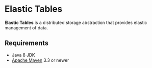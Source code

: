 # Elastic Tables

**Elastic Tables** is a distributed storage abstraction that provides elastic management of data.

## Requirements

* Java 8 JDK
* [Apache Maven](https://maven.apache.org/) 3.3 or newer
